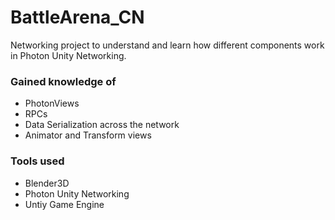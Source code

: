# BattleArena_CN


Networking project to understand and learn how different components work in Photon Unity Networking.

### Gained knowledge of

* PhotonViews
* RPCs
* Data Serialization across the network
* Animator and Transform views

### Tools used

* Blender3D
* Photon Unity Networking
* Untiy Game Engine
